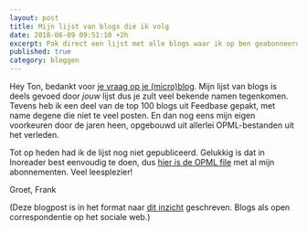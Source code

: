 ```yaml
---
layout: post
title: Mijn lijst van blogs die ik volg
date: 2018-06-09 09:51:10 +2h
excerpt: Pak direct een lijst met alle blogs waar ik op ben geabonneerd
published: true
category: bloggen
---
```

Hey Ton, bedankt voor [je vraag op je (micro)blog](https://www.zylstra.org/blog/2018/06/4125/). Mijn lijst van blogs is deels gevoed door _jouw_ lijst dus je zult veel bekende namen tegenkomen. Tevens heb ik een deel van de top 100 blogs uit Feedbase gepakt, met name degene die niet te veel posten. En dan nog eens mijn eigen voorkeuren door de jaren heen, opgebouwd uit allerlei OPML-bestanden uit het verleden. 

Tot op heden had ik de lijst nog niet gepubliceerd. Gelukkig is dat in Inoreader best eenvoudig te doen, dus [hier is de OPML file](/files/subscriptions-frank-meeuwsen-june-2018.opml) met al mijn abonnementen. Veel leesplezier!

Groet,
Frank

(Deze blogpost is in het format naar [dit inzicht](https://jamesshelley.com/2018/05/21/blogging-in-the-second-person-open-correspondence-for-a-social-web/) geschreven. Blogs als open correspondentie op het sociale web.)